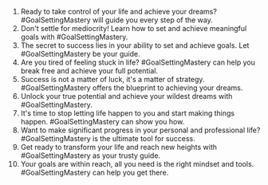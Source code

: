 1. Ready to take control of your life and achieve your dreams? #GoalSettingMastery will guide you every step of the way.
2. Don't settle for mediocrity! Learn how to set and achieve meaningful goals with #GoalSettingMastery.
3. The secret to success lies in your ability to set and achieve goals. Let #GoalSettingMastery be your guide.
4. Are you tired of feeling stuck in life? #GoalSettingMastery can help you break free and achieve your full potential.
5. Success is not a matter of luck, it's a matter of strategy. #GoalSettingMastery offers the blueprint to achieving your dreams.
6. Unlock your true potential and achieve your wildest dreams with #GoalSettingMastery.
7. It's time to stop letting life happen to you and start making things happen. #GoalSettingMastery can show you how.
8. Want to make significant progress in your personal and professional life? #GoalSettingMastery is the ultimate tool for success.
9. Get ready to transform your life and reach new heights with #GoalSettingMastery as your trusty guide.
10. Your goals are within reach, all you need is the right mindset and tools. #GoalSettingMastery can help you get there.


